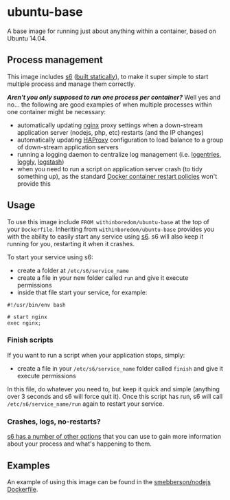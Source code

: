 ubuntu-base
===========

A base image for running just about anything within a container, based on Ubuntu 14.04.

Process management
------------------

This image includes [s6](s6) ([built statically][s6-built-statically]), to make it super simple to start multiple process and manage them correctly.

_**Aren't you only supposed to run one process per container?**_ Well yes and no... the following are good examples of when multiple processes within one container might be necessary:

- automatically updating [nginx][nginx] proxy settings when a down-stream application server (nodejs, php, etc) restarts (and the IP changes)
- automatically updating [HAProxy][haproxy] configuration to load balance to a group of down-stream application servers
- running a logging daemon to centralize log management (i.e. [logentries][logentries], [loggly][loggly], [logstash][logstash])
- when you need to run a script on application server crash (to tidy something up), as the standard [Docker container restart policies][drsp] won't provide this

[s6]: http://www.skarnet.org/software/s6/
[s6-built-statically]: https://github.com/smebberson/docker-ubuntu-base/blob/master/s6/s6-build
[logentries]: https://logentries.com/
[loggly]: https://www.loggly.com/
[logstash]: http://logstash.net/
[drsp]: https://docs.docker.com/reference/commandline/cli/#restart-policies
[nginx]: http://nginx.org/
[haproxy]: http://www.haproxy.org/

Usage
-----

To use this image include `FROM withinboredom/ubuntu-base` at the top of your `Dockerfile`. Inheriting from `withinboredom/ubuntu-base` provides you with the ability to easily start any service using [s6][s6]. s6 will also keep it running for you, restarting it when it crashes.

To start your service using s6:

- create a folder at `/etc/s6/service_name`
- create a file in your new folder called `run` and give it execute permissions
- inside that file start your service, for example:

```
#!/usr/bin/env bash

# start nginx
exec nginx;
```

### Finish scripts

If you want to run a script when your application stops, simply:

- create a file in your `/etc/s6/service_name` folder called `finish` and give it execute permissions

In this file, do whatever you need to, but keep it quick and simple (anything over 3 seconds and s6 will force quit it). Once this script has run, s6 will call `/etc/s6/service_name/run` again to restart your service.

### Crashes, logs, no-restarts?

[s6 has a number of other options][s6-servicedir] that you can use to gain more information about your process and what's happening to them.

[s6-servicedir]: http://www.skarnet.org/software/s6/servicedir.html

Examples
--------

An example of using this image can be found in the [smebberson/nodejs][smebbersonnodejs] [Dockerfile][smebbersonnodejsdockerfile].

[smebbersonnodejs]: https://registry.hub.docker.com/u/smebberson/nodejs/
[smebbersonnodejsdockerfile]: https://github.com/smebberson/docker-ubuntu-base/blob/master/nodejs/Dockerfile
